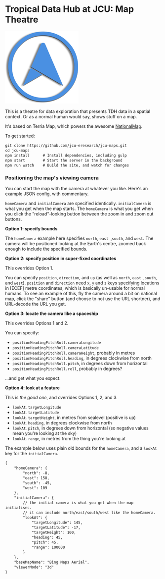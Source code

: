 Tropical Data Hub at JCU: Map Theatre
=====================================
![JCU Maps logo](blue-shadow.png "JCU Maps logo")

This is a theatre for data exploration that presents TDH data in a
spatial context.  Or as a normal human would say, shows stuff on a
map.

It's based on Terria Map, which powers the awesome
[NationalMap](nationalmap.gov.au).

To get started:

```
git clone https://github.com/jcu-eresearch/jcu-maps.git
cd jcu-maps
npm install      # Install dependencies, including gulp
npm start        # Start the server in the background
npm run watch    # Build the site, and watch for changes
```

### Positioning the map's viewing camera

You can start the map with the camera at whatever you like.  Here's
an example JSON config, with commentary.

`homeCamera` and `initialCamera` are specified identically.
`initialCamera` is what you get when the map starts.  The `homeCamera`
is what you get when you click the "reload"-looking button between the
zoom in and zoom out buttons.

**Option 1: specify bounds**

The `homeCamera` example here specifies `north`, `east `,`south`, and
`west`.  The camera will be positioned looking at the Earth's centre,
zoomed back enough to include the specified bounds.

**Option 2: specify position in super-fixed coordinates**

This overrides Option 1.

You can specify `position`, `direction`, and `up` (as well as
`north`, `east `,`south`, and `west`). `position` and `direction`
need `x`, `y` and `z` keys specifying locations in [ECEF] metre
coordinates, which is basically un-usable for normal humans. To see
an example of this, fly the camera around a bit on national map,
click the "share" button (and choose to not use the URL shortner),
and URL-decode the URL you get.

**Option 3: locate the camera like a spaceship**

This overrides Options 1 and 2.

You can specify:

 - `positionHeadingPitchRoll.cameraLongitude`
 - `positionHeadingPitchRoll.cameraLatitude`
 - `positionHeadingPitchRoll.cameraHeight`, probably in metres
 - `positionHeadingPitchRoll.heading`, in degrees clockwise from north
 - `positionHeadingPitchRoll.pitch`, in degrees down from horizontal
 - `positionHeadingPitchRoll.roll`, probably in degrees?


...and get what you expect.

**Option 4: look at a feature**

This is *the good one*, and overrides Options 1, 2, and 3.

 - `lookAt.targetLongitude`
 - `lookAt.targetLatitude`
 - `lookAt.targetHeight`, in metres from sealevel (positive is up)
 - `lookAt.heading`, in degrees clockwise from north
 - `lookAt.pitch`, in degrees down from horizontal (so negative values mean you're looking at the sky)
 - `lookAt.range`, in metres from the thing you're looking at

The example below uses plain old bounds for the `homeCamera`, and
a `lookAt` key for the `initialCamera`.

```
{
	"homeCamera": {
		"north": -8,
		"east": 158,
		"south": -45,
		"west": 109
	},
	"initialCamera": {
		// the initial camera is what you get when the map initialises.
		// it can include north/east/south/west like the homeCamera.
		"lookAt": {
			"targetLongitude": 145,
			"targetLatitude": -17,
			"targetHeight": 100,
			"heading": 45,
			"pitch": 45,
			"range": 100000
		}
	},
	"baseMapName": "Bing Maps Aerial",
	"viewerMode": "3d"
}
```